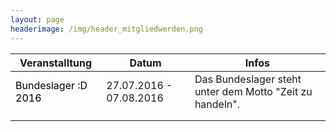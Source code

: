 ```yaml
---
layout: page
headerimage: /img/header_mitgliedwerden.png
---
```




<table class="table striped hovered cell-hovered border bordered">
 <thead>
  <tr>
   <th>Veranstalltung</th>
   <th>Datum</th>
   <th>Infos</th>
  <tr>
 </thead>
 <tbody>
  <tr>
   <td style="cursor:pointer" onclick="window.location.href = '/veranstaltungen/20160727-bundeslager/'"><font color="#000000" >Bundeslager :D 2016</font></td>
   <td style="cursor:pointer" onclick="window.location.href = '/veranstaltungen/20160727-bundeslager/'">27.07.2016 - 07.08.2016</td>
   <td style="cursor:pointer" onclick="window.location.href = '/veranstaltungen/20160727-bundeslager/'">Das Bundeslager steht unter dem Motto "Zeit zu handeln".</td>
  </tr>
  <tr>
   <td></td>
   <td> </td>
   <td> </td>
  </tr>
  <tr>
   <td> </td>
   <td> </td>
   <td> </td>
  </tr>

</table>


<div class="navy" data-role="calendar" data-week-start="1" data-buttons="false"></div>

